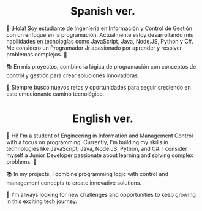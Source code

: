 <h1 align="center"> Spanish ver. </h1>
👋 ¡Hola! Soy estudiante de Ingeniería en Información y Control de Gestión con un enfoque en la programación. Actualmente estoy desarrollando mis habilidades en tecnologías como JavaScript, Java, Node.JS, Python y C#. Me considero un Programador Jr apasionado por aprender y resolver problemas complejos. 🚀

📚 En mis proyectos, combino la lógica de programación con conceptos de control y gestión para crear soluciones innovadoras.

🌟 Siempre busco nuevos retos y oportunidades para seguir creciendo en este emocionante camino tecnológico.

<h1 align="center"> English ver. </h1>

👋 Hi! I'm a student of Engineering in Information and Management Control with a focus on programming. Currently, I'm building my skills in technologies like JavaScript, Java, Node.JS, Python, and C#. I consider myself a Junior Developer passionate about learning and solving complex problems. 🚀

📚 In my projects, I combine programming logic with control and management concepts to create innovative solutions.

🌟 I'm always looking for new challenges and opportunities to keep growing in this exciting tech journey.
<!--
**sabestrell/sabestrell** is a ✨ _special_ ✨ repository because its `README.md` (this file) appears on your GitHub profile.

Here are some ideas to get you started:

- 🔭 I’m currently working on ...
- 🌱 I’m currently learning ...
- 👯 I’m looking to collaborate on ...
- 🤔 I’m looking for help with ...
- 💬 Ask me about ...
- 📫 How to reach me: ...
- 😄 Pronouns: ...
- ⚡ Fun fact: ...
-->

